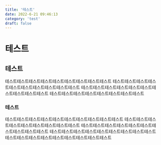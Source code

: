 ```yaml
---
title: '테스트'
date: 2022-6-21 09:46:13
category: 'test'
draft: false
---
```


# 테스트

## 테스트

테스트테스트테스트테스트테스트테스트테스트테스트테스트
테스트테스트테스트테스트테스트테스트테스트테스트테스트테스트
테스트테스트테스트테스트테스트테스트테스트테스트테스트테스트
테스트테스트테스트테스트테스트테스트테스트테스트

### 테스트

테스트테스트테스트테스트테스트테스트테스트테스트테스트테스트
테스트테스트테스트테스트테스트테스트테스트테스트테스트
테스트테스트테스트테스트테스트테스트테스트테스트테스트테스트
테스트테스트테스트테스트테스트테스트테스트테스트테스트
테스트테스트테스트테스트테스트테스트테스트테스트테스트
